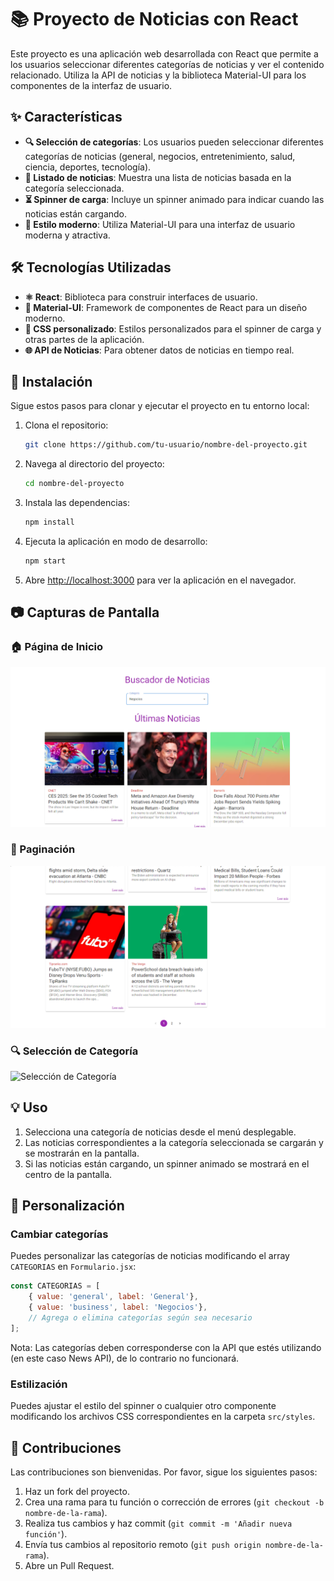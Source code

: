 # 📚 Proyecto de Noticias con React

Este proyecto es una aplicación web desarrollada con React que permite a los usuarios seleccionar diferentes categorías de noticias y ver el contenido relacionado. Utiliza la API de noticias y la biblioteca Material-UI para los componentes de la interfaz de usuario.

## ✨ Características

- **🔍 Selección de categorías**: Los usuarios pueden seleccionar diferentes categorías de noticias (general, negocios, entretenimiento, salud, ciencia, deportes, tecnología).
- **📰 Listado de noticias**: Muestra una lista de noticias basada en la categoría seleccionada.
- **⏳ Spinner de carga**: Incluye un spinner animado para indicar cuando las noticias están cargando.
- **💎 Estilo moderno**: Utiliza Material-UI para una interfaz de usuario moderna y atractiva.

## 🛠️ Tecnologías Utilizadas

- **⚛️ React**: Biblioteca para construir interfaces de usuario.
- **🎨 Material-UI**: Framework de componentes de React para un diseño moderno.
- **💅 CSS personalizado**: Estilos personalizados para el spinner de carga y otras partes de la aplicación.
- **🌐 API de Noticias**: Para obtener datos de noticias en tiempo real.

## 🚀 Instalación

Sigue estos pasos para clonar y ejecutar el proyecto en tu entorno local:

1. Clona el repositorio:

    ```bash
    git clone https://github.com/tu-usuario/nombre-del-proyecto.git
    ```

2. Navega al directorio del proyecto:

    ```bash
    cd nombre-del-proyecto
    ```

3. Instala las dependencias:

    ```bash
    npm install
    ```

4. Ejecuta la aplicación en modo de desarrollo:

    ```bash
    npm start
    ```

5. Abre [http://localhost:3000](http://localhost:3000) para ver la aplicación en el navegador.

## 📷 Capturas de Pantalla

### 🏠 Página de Inicio
![Página de Inicio](https://github.com/KevPatterson/Buscador-de-Noticias-con-React/blob/main/src/assets/Feed.png)

### 📄 Paginación
![Paginación](https://github.com/KevPatterson/Buscador-de-Noticias-con-React/blob/main/src/assets/Feed%202.png)

### 🔍 Selección de Categoría
![Selección de Categoría](https://github.com/KevPatterson/Buscador-de-Noticias-con-React/blob/main/src/assets/Categor%C3%ADas.png)


## 💡 Uso

1. Selecciona una categoría de noticias desde el menú desplegable.
2. Las noticias correspondientes a la categoría seleccionada se cargarán y se mostrarán en la pantalla.
3. Si las noticias están cargando, un spinner animado se mostrará en el centro de la pantalla.

## 🎨 Personalización

### Cambiar categorías

Puedes personalizar las categorías de noticias modificando el array `CATEGORIAS` en `Formulario.jsx`:

```javascript
const CATEGORIAS = [
    { value: 'general', label: 'General'},
    { value: 'business', label: 'Negocios'},
    // Agrega o elimina categorías según sea necesario
];
```

Nota: Las categorías deben corresponderse con la API que estés utilizando (en este caso News API), de lo contrario no funcionará.

### Estilización

Puedes ajustar el estilo del spinner o cualquier otro componente modificando los archivos CSS correspondientes en la carpeta `src/styles`.

## 🤝 Contribuciones

Las contribuciones son bienvenidas. Por favor, sigue los siguientes pasos:

1. Haz un fork del proyecto.
2. Crea una rama para tu función o corrección de errores (`git checkout -b nombre-de-la-rama`).
3. Realiza tus cambios y haz commit (`git commit -m 'Añadir nueva función'`).
4. Envía tus cambios al repositorio remoto (`git push origin nombre-de-la-rama`).
5. Abre un Pull Request.
